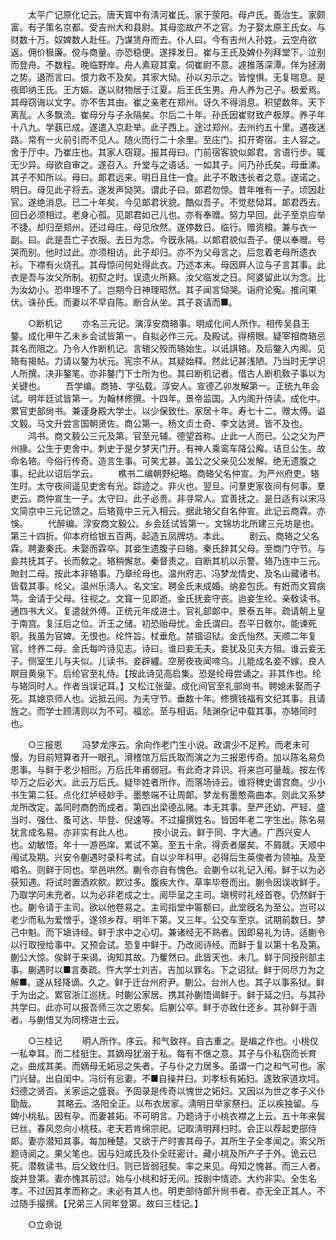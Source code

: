 <!-- { "loadSidebar": true } -->
　　太平广记原化记云。唐天寳中有淸河崔氏。家于荥阳。母卢氏。善治生。家颇富。有子策名京都。受吉州大和县尉。其母恋故产不之官。为子娶太原王氏女。与财数十万。奴婢数人赴任。乃谋赁舟而去。仆人曰。今有吉州人孙姓。云空舟欲返。佣价极廉。傥与商量。亦恐稳便。遂择发日。崔与王氏及婢仆列拜堂下。泣别而登舟。不数程。晚临野岸。舟人素窥其槖。伺崔尉不意。遽推落深潭。佯为拯溺之势。退而言曰。恨力救不及矣。其家大恸。孙以刃示之。皆惶惧。无复喘息。是夜即纳王氏。王方娠。遂以财物居于江夏。后王氏生男。舟人养为己子。极爱焉。其母窃诲以文字。亦不吿其由。崔之亲老在郑州。讶久不得消息。积望数年。天下离乱。人多飘流。崔母分与子永隔矣。尔后二十年。孙氏因崔财致产极厚。养子年十八九。学蓺已成。遂遣入京赴举。此子西上。途过郑州。去州约五十里。遇夜迷路。常有一火前引而不见人。随火而行二十余里。至庄门。扣开寄宿。主人容之。舍于厅中。乃崔庄也。其家人窃窥。报其母曰。门前宿客貌似郞君。言语行步。辄无少异。母欲自审之。遂召入。升堂与之语话。一如其子。问乃孙氏矣。母垂涕。其子不知所以。母曰。郞君远来。明日且住一食。此子不敢违长者之意。遂诺之。明日。母见此子将去。遂发声恸哭。谓此子曰。郞君勿惊。昔年唯有一子。顷因赴官。遂绝消息。已二十年矣。今见郞君状貌。酷似吾子。不觉悲恸耳。郞君西去。回日必须相过。老身心孤。见郞君如己儿也。亦有奉赠。努力早回。此子至京应举不捷。却归至郑州。还过母庄。母见欣然。遂停数日。临行。赠资粮。兼与衣一副。曰。此是吾亡子衣服。去日为念。今旣永隔。以郞君貌似吾子。便以奉赠。号哭而别。他时过此。亦须相访。此子却归。亦不为父母言之。后忽着老母所遗衣衫。下襟有火烧孔。其母惊问何处得此衣。乃述本末。母因屛人泣与子言其事。此衣是吾与汝父所制。初熨之时。误遗火所爇。汝父临发之日。阿婆留此以为念。比为汝幼小。恐申理不了。岂期今日神理昭然。其子闻言恸哭。诣府论寃。推问果伏。诛孙氏。而妻以不早自陈。断合从坐。其子哀请而■。 


　　○断机记 
　　亦名三元记。演淳安商辂事。明成化间人所作。相传吴县王鏊。成化甲午乙未乡会试皆第一。自拟必作三元。及殿试。得榜眼。疑宰相商辂忌其名而阻之。乃令人作断机记。言辂父殁而辂始生。以诋諆辂。及后鏊入内阁。见辂有揭帖。力请以鏊为状元。宪宗不从。其疑始释。然此记甚浅陋。乃当时无学识人所撰。决非鏊笔。亦非鏊门下士所为也。其曰断机记者。借古人断机敎子事以为关键也。 
　　吾学编。商辂、字弘载。淳安人。宣德乙卯发解第一。正统九年会试。明年廷试皆第一。为翰林修撰。十四年。景帝监国。入内阁升侍读。成化中。累官吏部尙书。兼谨身殿大学士。以少保致仕。家居十年。寿七十二。赠太傅。谥文毅。马文升尝言国朝贤佐。商公第一。杨文贞士奇、李文达贤。皆不及也。 
　　鸿书。商文毅公三元及第。官至元辅。德望首称。止此一人而已。公之父为严州掾。公生于吏舍中。刺史于是夕梦天门开。有神人乘鸾车降公廨。诘旦公生。故命名辂。今俗行传奇。造言生事。可笑尤甚。盖公之父亲见公发解。绝无遗腹之事。纪此以诏后学云。 
　　樵书二编朝野纪略。商辂父名仲宣。为严州府吏。辂生时。太守夜间遥见吏舍有光。踪迹之。非火也。翌旦。问羣吏家夜间有何事。羣吏云。商仲宣生一子。太守曰。此子必贵。非寻常人。宜善抚之。是日适有以宋冯文简京中三元记馈之。后辂竟中三元入相云。据此辂父自名仲宣。此记云商霖。亦悞。 
　　代醉编。淳安商文毅公。乡会廷试皆第一。文锦坊北所建三元坊是也。第三十四折。仰本府给银五百两。起造五凤牌坊。本此。 
　　剧云。商辂之父名霖。聘妻秦氏。未娶而霖卒。其妾生遗腹子曰辂。秦氏辞其父母。至商门守节。与妾共抚其子。长而敎之。辂稍懈怠。秦督责之。自断其机以示警。辂乃连中三元。貤封二母。按此本非辂事。乃章纶母也。温州府志、冯梦龙情史、及名山藏诸书。皆载其事。纶父。温州乐淸人。名文宝。聘金氏未成婚。纳妾包氏。有姙而文寳病笃。金请于父母。往视之。文寳一见即逝。金氏抚妾守丧。迨妾生纶。亲敎读书。通四书大义。复遣就外傅。正统元年成进士。官礼部郞中。景泰五年。疏请朝上皇于南宫。复汪后之位。沂王之储。初恐贻母忧。金氏谓曰。吾平日敎尔。能谏死职。我虽为官婢。无恨也。纶忤旨。杖垂危。禁锢诏狱。金氏怡然。天顺二年复官。终养二母。金氏每吟诗见志。诗曰。谁曰妾无夫。妾犹及见夫方殂。谁云妾无子。侧室生儿与夫似。儿读书。妾辟纑。空房夜夜闻啼乌。儿能成名妾不嫁。良人瞑目黄泉下。后纶官至礼侍。【按此诗见高启集。恐是纶母尝诵之。非其作也。纶与辂同时人。作者当误记耳。】又松江张蓥。成化间官至礼部尙书。聘媳未娶而子死。其媳京师人也。远抵云间。为夫守节。垂数十年。修撰钱福有文纪其事。且请旌之。而学士顾淸则以为不可。福忿。至与相诟。陆渊杂记中载其事。亦辂同时也。 


　　○三报恩 
　　冯梦龙序云。余向作老门生小说。政谓少不足矜。而老未可慢。为目前短算者开一眼孔。滑稽馆万后氏取而演之为三报恩传奇。加以陈名易负恩事。与鲜于老少相形。万后氏年甫弱冠。有此奇才异识。将来岂可量哉。按左传毕万之后必大。此云万后氏。疑毕姓者所作。而落场诗云。谁将稗史谱宫商。少小书生第二狂。点化红垆经妙手。墨憨端不让周郞。梦龙有墨憨斋曲本。则此又系梦龙所改定。盖同时商酌而成者。第四出梁德乩赌。本无其事。至严还幼、严轻、盛当时、强仕、蚤可达、毕登、倪速等。不过撮撰姓名。皆因年老二字生出。陈名易犹言成名易。亦非实有此人也。 
　　按小说云。鲜于同、字大通。广西兴安人也。幼敏悟。年十一游邑庠。累试不第。至五十余。得贡者屡矣。不屑就。天顺中闱试及期。兴安令蒯遇时录科考试。自以少年科甲。必得后生英俊者为领袖。及至唱名。则鲜于同也。举邑哄然。蒯令亦自有愧色。会蒯令以礼记入闱。鲜于以为必获知遇。将试时置酒欢飮。飮过多。腹疾大作。草率毕卷而出。蒯令因误收鲜于。乃取学问未充者。以为必非老成之士。阅毕呈之主司。塡榜时礼经首卷。仍然鲜于也。蒯令请于主司。欲以他卷易之。主司指堂中匾额曰。此堂旣名为至公。岂可以老少而私为爱憎乎。遂领乡荐。明年下第。又三年。公交车至京。试期前数日。梦己中魁。而下塡诗经。鲜于求中之心切。兼诸经无不熟者。因即易礼为诗。适蒯令以行取授给事中。又预会试。恐复中鲜于。乃改阅诗经。而鲜于复以第十名及第。蒯公大惊。俟鲜于来谒。询知其故。乃矍然曰。此皆天也。未几。鲜于同授刑部主事。蒯遇时以■言奏疏。忤大学士刘吉。吉加以罪名。下之诏狱。鲜于同尽力为之解■。遂从轻降谪。久之。鲜于迁台州府尹。蒯公。台州人也。其子以事系狱。鲜于为出之。累官浙江巡抚。时蒯公家居。携其孙蒯悟谒鲜于。鲜于延之归。与其孙共学曰。此亦可以报吾师三次之恩矣。后蒯公卒。鲜于亦致仕还乡。其孙鲜于涵者。与蒯悟又为同榜进士云。 


　　○三桂记 
　　明人所作。序云。和气致祥。自古重之。是编之作也。小桃仅一私幸耳。而二桂挺生。其嫡母犹溺于私。每有不惬之意。其子与仆私窃而长育之。曲成其美。而嫡母无妬忌之失者。子与仆之力居多。虽谓一门之和气可也。家门兴替。出自闺中。冯衍有忌妻。不■自操井臼。刘孝标有妬妇。遂致家道坎坷。妇德之贤否。关家运之盛衰。予固录是传奇以愧世之妬妇。又因以为世之孝子义仆勖哉。 
　　其略云。洛阳全正。以布衣居家。淸明日举家祭扫。正以疾独留。与婢小桃私。因有孕。而妻甚妬。不可明言。乃题诗于小桃衣襟之上云。五十年来鬓已丝。春风忽向小桃枝。老天若肯绵宗祀。记取淸明拜扫时。会正以荐起吏部侍郞。妻亦潜知其事。每加棰楚。又欲于产时害其母子。其所生子全孝闻之。索父所题诗阅之。果父笔也。因与妇咸氏及仆全旺密计。藏小桃及所产子于外。诡云已死。潜敎读书。后父致仕归。则已皆弱冠矣。率之来见。母知之愧甚。而三人者。旋并登第。妻亦愧其前愆。始与小桃和好无间。按剧中情迹。大约非实。全生名孝。不过因其孝而称之。未必有其人也。明吏部侍郞升尙书者。亦无全正其人。不过随手撮撰。【兄弟三人同年登第。故曰三桂记。】 


　　○立命说 
